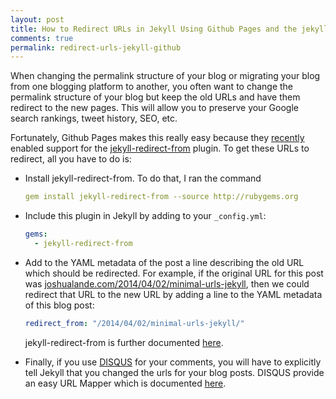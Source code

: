 ```yaml
---
layout: post
title: How to Redirect URLs in Jekyll Using Github Pages and the jekyll-redirect-from Plugin
comments: true
permalink: redirect-urls-jekyll-github
---
```


When changing the permalink structure of your blog or migrating
your blog from one blogging platform to another, you often want to
change the permalink structure of your blog but keep the old
URLs and have them redirect to the new pages.
This will allow you to preserve your 
Google search rankings, tweet history, SEO, etc.

Fortunately, Github Pages makes this really
easy because they
[recently](https://github.com/blog/1797-repository-metadata-and-plugin-support-for-github-pages)
enabled support for the
[jekyll-redirect-from](https://github.com/jekyll/jekyll-redirect-from)
plugin.  To get these URLs to redirect, all you have to do is:

* Install jekyll-redirect-from. To do that, I ran the command

  ```yaml
  gem install jekyll-redirect-from --source http://rubygems.org
  ```
  
* Include this plugin in Jekyll by adding to your `_config.yml`:

  ```yaml
  gems:
    - jekyll-redirect-from
  ```

* Add to the YAML metadata of the post a line describing the old URL which should
  be redirected.
  For example, if the
  original URL for this post was
  [joshualande.com/2014/04/02/minimal-urls-jekyll](joshualande.com/2014/04/02/minimal-urls-jekyll),
  then we could redirect that URL to the new URL 
  by adding a line to the YAML metadata of this blog post:
  
  ```yaml
  redirect_from: "/2014/04/02/minimal-urls-jekyll/"
  ```
  
  jekyll-redirect-from is further documented [here](https://help.github.com/articles/redirects-on-github-pages).

* Finally, if you use [DISQUS](http://disqus.com/) for your comments,
you will have to explicitly tell Jekyll that you changed the urls
for your blog posts.  DISQUS provide an easy URL Mapper which is
documented
[here](http://help.disqus.com/customer/portal/articles/912757-url-mapper).


